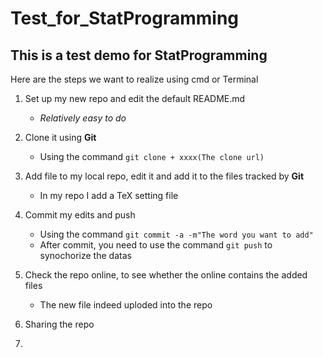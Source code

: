 # Test_for_StatProgramming
This is a test demo for StatProgramming
---

Here are the steps we want to realize using cmd or Terminal
1. Set up my new  repo and edit the default README.md
    * *Relatively easy to do*

2. Clone it using **Git**
    * Using the command `git clone + xxxx(The clone url)`

3. Add file to my local repo, edit it and add it to the files tracked by **Git**
    * In my repo I add a TeX setting file

4. Commit my edits and push
    * Using the command `git commit -a -m"The word you want to add"`
    * After commit, you need to use the command `git push` to synochorize the datas
    
5. Check the repo online, to see whether the online contains the added files
    * The new file indeed uploded into the repo

6. Sharing the repo
7. 
